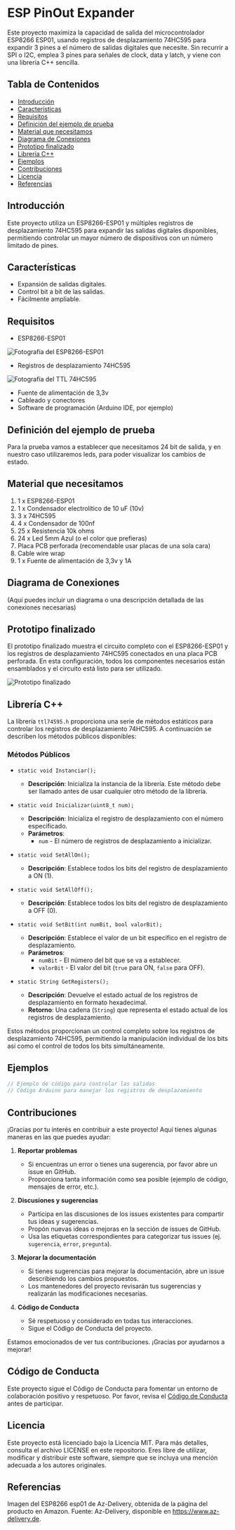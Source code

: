 
# ESP PinOut Expander

Este proyecto maximiza la capacidad de salida del microcontrolador ESP8266 ESP01, usando registros de desplazamiento 74HC595 para expandir 3 pines a el número de salidas digitales que necesite. Sin recurrir a SPI o I2C, emplea 3 pines para señales de clock, data y latch, y viene con una librería C++ sencilla.

## Tabla de Contenidos
- [Introducción](#introducción)
- [Características](#características)
- [Requisitos](#requisitos)
- [Definición del ejemplo de prueba](#definición-del-ejemplo-de-prueba)
- [Material que necesitamos](#material-que-necesitamos)
- [Diagrama de Conexiones](#diagrama-de-conexiones)
- [Prototipo finalizado](#prototipo-finalizado)
- [Librería C++](#librería-c)
- [Ejemplos](#ejemplos)
- [Contribuciones](#contribuciones)
- [Licencia](#licencia)
- [Referencias](#referencias)

## Introducción
Este proyecto utiliza un ESP8266-ESP01 y múltiples registros de desplazamiento 74HC595 para expandir las salidas digitales disponibles, permitiendo controlar un mayor número de dispositivos con un número limitado de pines.

## Características
- Expansión de salidas digitales.
- Control bit a bit de las salidas.
- Fácilmente ampliable.

## Requisitos
- ESP8266-ESP01

![Fotografía del ESP8266-ESP01](imagenes/8266esp01-foto.jpg)

- Registros de desplazamiento 74HC595

![Fotografía del TTL 74HC595](imagenes/74HC575-foto.jpg)

- Fuente de alimentación de 3,3v
- Cableado y conectores
- Software de programación (Arduino IDE, por ejemplo)

## Definición del ejemplo de prueba
Para la prueba vamos a establecer que necesitamos 24 bit de salida, y en nuestro caso utilizaremos leds, para poder visualizar los cambios de estado.

## Material que necesitamos
1. 1 x ESP8266-ESP01
2. 1 x Condensador electrolítico de 10 uF (10v)
3. 3 x 74HC595
4. 4 x Condensador de 100nf
5. 25 x Resistencia 10k ohms
6. 24 x Led 5mm Azul (o el color que prefieras)
7. Placa PCB perforada (recomendable usar placas de una sola cara)
8. Cable wire wrap
9. 1 x Fuente de alimentación de 3,3v y 1A

## Diagrama de Conexiones
(Aquí puedes incluir un diagrama o una descripción detallada de las conexiones necesarias)

## Prototipo finalizado
El prototipo finalizado muestra el circuito completo con el ESP8266-ESP01 y los registros de desplazamiento 74HC595 conectados en una placa PCB perforada. En esta configuración, todos los componentes necesarios están ensamblados y el circuito está listo para ser utilizado.

![Prototipo finalizado](imagenes/pcb-finalizada-foto.jpg)


## Librería C++
La librería `ttl74595.h` proporciona una serie de métodos estáticos para controlar los registros de desplazamiento 74HC595. A continuación se describen los métodos públicos disponibles:

### Métodos Públicos

- `static void Instanciar();`
  - **Descripción**: Inicializa la instancia de la librería. Este método debe ser llamado antes de usar cualquier otro método de la librería.

- `static void Inicializar(uint8_t num);`
  - **Descripción**: Inicializa el registro de desplazamiento con el número especificado.
  - **Parámetros**:
    - `num` - El número de registros de desplazamiento a inicializar.

- `static void SetAllOn();`
  - **Descripción**: Establece todos los bits del registro de desplazamiento a ON (1).

- `static void SetAllOff();`
  - **Descripción**: Establece todos los bits del registro de desplazamiento a OFF (0).

- `static void SetBit(int numBit, bool valorBit);`
  - **Descripción**: Establece el valor de un bit específico en el registro de desplazamiento.
  - **Parámetros**:
    - `numBit` - El número del bit que se va a establecer.
    - `valorBit` - El valor del bit (`true` para ON, `false` para OFF).

- `static String GetRegisters();`
  - **Descripción**: Devuelve el estado actual de los registros de desplazamiento en formato hexadecimal.
  - **Retorno**: Una cadena (`String`) que representa el estado actual de los registros de desplazamiento.

Estos métodos proporcionan un control completo sobre los registros de desplazamiento 74HC595, permitiendo la manipulación individual de los bits así como el control de todos los bits simultáneamente.

## Ejemplos
```cpp
// Ejemplo de código para controlar las salidas
// Código Arduino para manejar los registros de desplazamiento
```

## Contribuciones
¡Gracias por tu interés en contribuir a este proyecto! Aquí tienes algunas maneras en las que puedes ayudar:

1. **Reportar problemas**
    - Si encuentras un error o tienes una sugerencia, por favor abre un issue en GitHub.
    - Proporciona tanta información como sea posible (ejemplo de código, mensajes de error, etc.).

2. **Discusiones y sugerencias**
    - Participa en las discusiones de los issues existentes para compartir tus ideas y sugerencias.
    - Propón nuevas ideas o mejoras en la sección de issues de GitHub.
    - Usa las etiquetas correspondientes para categorizar tus issues (ej. `sugerencia`, `error`, `pregunta`).

3. **Mejorar la documentación**
    - Si tienes sugerencias para mejorar la documentación, abre un issue describiendo los cambios propuestos.
    - Los mantenedores del proyecto revisarán tus sugerencias y realizarán las modificaciones necesarias.

4. **Código de Conducta**
    - Sé respetuoso y considerado en todas tus interacciones.
    - Sigue el Código de Conducta del proyecto.

Estamos emocionados de ver tus contribuciones. ¡Gracias por ayudarnos a mejorar!

## Código de Conducta
Este proyecto sigue el Código de Conducta para fomentar un entorno de colaboración positivo y respetuoso. Por favor, revisa el [Código de Conducta](CODE_OF_CONDUCT.md) antes de participar.

## Licencia
Este proyecto está licenciado bajo la Licencia MIT. Para más detalles, consulta el archivo LICENSE en este repositorio. Eres libre de utilizar, modificar y distribuir este software, siempre que se incluya una mención adecuada a los autores originales.

## Referencias

Imagen del ESP8266 esp01 de Az-Delivery, obtenida de la página del producto en Amazon. Fuente: Az-Delivery, disponible en https://www.az-delivery.de.
